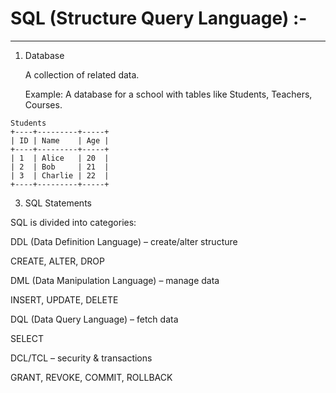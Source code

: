# SQL (Structure Query Language) :-
---
1. Database
   
    A collection of related data.
   
    Example: A database for a school with tables like Students, Teachers, Courses.

```
Students
+----+---------+-----+
| ID | Name    | Age |
+----+---------+-----+
| 1  | Alice   | 20  |
| 2  | Bob     | 21  |
| 3  | Charlie | 22  |
+----+---------+-----+
```
3. SQL Statements

SQL is divided into categories:

DDL (Data Definition Language) – create/alter structure

CREATE, ALTER, DROP

DML (Data Manipulation Language) – manage data

INSERT, UPDATE, DELETE

DQL (Data Query Language) – fetch data

SELECT

DCL/TCL – security & transactions

GRANT, REVOKE, COMMIT, ROLLBACK
